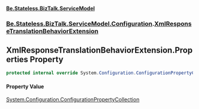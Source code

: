 #### [Be.Stateless.BizTalk.ServiceModel](README.md 'README')
### [Be.Stateless.BizTalk.ServiceModel.Configuration](Be.Stateless.BizTalk.ServiceModel.Configuration.md 'Be.Stateless.BizTalk.ServiceModel.Configuration').[XmlResponseTranslationBehaviorExtension](XmlResponseTranslationBehaviorExtension.md 'Be.Stateless.BizTalk.ServiceModel.Configuration.XmlResponseTranslationBehaviorExtension')

## XmlResponseTranslationBehaviorExtension.Properties Property

```csharp
protected internal override System.Configuration.ConfigurationPropertyCollection Properties { get; }
```

#### Property Value
[System.Configuration.ConfigurationPropertyCollection](https://docs.microsoft.com/en-us/dotnet/api/System.Configuration.ConfigurationPropertyCollection 'System.Configuration.ConfigurationPropertyCollection')